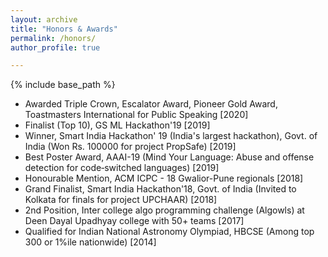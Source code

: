```yaml
---
layout: archive
title: "Honors & Awards"
permalink: /honors/
author_profile: true

---
```


{% include base_path %}

* Awarded Triple Crown, Escalator Award, Pioneer Gold Award, Toastmasters International for Public Speaking [2020]
* Finalist (Top 10), GS ML Hackathon'19 [2019]
* Winner, Smart India Hackathon' 19 (India's largest hackathon), Govt. of India (Won Rs. 100000 for project PropSafe) [2019]
* Best Poster Award, AAAI-19 (Mind Your Language: Abuse and offense detection for code‑switched languages) [2019] 
* Honourable Mention, ACM ICPC - 18 Gwalior-Pune regionals [2018] 
* Grand Finalist, Smart India Hackathon'18, Govt. of India (Invited to Kolkata for finals for project UPCHAAR) [2018] 
* 2nd Position, Inter college algo programming challenge (Algowls) at Deen Dayal Upadhyay college with 50+ teams [2017]
* Qualified for Indian National Astronomy Olympiad, HBCSE (Among top 300 or 1%ile nationwide) [2014]